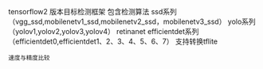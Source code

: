 tensorflow2 版本目标检测框架
    包含检测算法
        ssd系列（vgg_ssd,mobilenetv1_ssd,mobilenetv2_ssd，mobilenetv3_ssd）
        yolo系列（yolov1,yolov2,yolov3,yolov4）
        retinanet
        efficientdet系列（efficientdet0,efficientdet1、2、3、4、5、6、7）
    支持转换tflite
    
    速度与精度比较
    